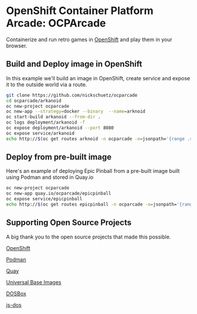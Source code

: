 # OpenShift Container Platform Arcade: OCPArcade

Containerize and run retro games in [OpenShift](https://www.openshift.com) and play them in your browser.

## Build and Deploy image in OpenShift

In this example we'll build an image in OpenShift, create service and expose it to the outside world via a route.

```bash
git clone https://github.com/nickschuetz/ocparcade
cd ocparcade/arkanoid
oc new-project ocparcade
oc new-app --strategy=docker --binary  --name=arknoid
oc start-build arkanoid --from-dir .
oc logs deployment/arkanoid -f
oc expose deployment/arkanoid --port 8080
oc expose service/arkanoid
echo http://$(oc get routes arknoid -n ocparcade -o=jsonpath='{range .spec}{.host}{"\n"}{end}')
```

## Deploy from pre-built image

Here's an example of deploying Epic Pinball from a pre-built image built using Podman and stored in Quay.io

```bash
oc new-project ocparcade
oc new-app quay.io/ocparcade/epicpinball
oc expose service/epicpinball
echo http://$(oc get routes epicpinball -n ocparcade -o=jsonpath='{range .spec}{.host}{"\n"}{end}')
```

## Supporting Open Source Projects

A big thank you to the open source projects that made this possible.

[OpenShift](https://github.com/openshift/)

[Podman](https://podman.io/)

[Quay](https://www.projectquay.io/)

[Universal Base Images](https://access.redhat.com/articles/4238681)

[DOSBox](https://www.dosbox.com/)

[js-dos](https://js-dos.com/)
